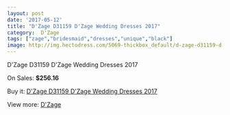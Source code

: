 ```yaml
---
layout: post
date: '2017-05-12'
title: "D'Zage D31159 D'Zage Wedding Dresses 2017"
category:  D'Zage
tags: ["zage","bridesmaid","dresses","unique","black"]
image: http://img.hectodress.com/5069-thickbox_default/d-zage-d31159-d-zage-wedding-dresses-2013.jpg
---
```

D'Zage D31159 D'Zage Wedding Dresses 2017

On Sales: **$256.16**
<a href="https://www.hectodress.com/-d-zage/2565-d-zage-d31159-d-zage-wedding-dresses-2013.html"><amp-img layout="responsive" width="600" height="600" src="//img.hectodress.com/5069-thickbox_default/d-zage-d31159-d-zage-wedding-dresses-2013.jpg" alt="D'Zage D31159 D'Zage Wedding Dresses 2017 0" /></a>
<a href="https://www.hectodress.com/-d-zage/2565-d-zage-d31159-d-zage-wedding-dresses-2013.html"><amp-img layout="responsive" width="600" height="600" src="//img.hectodress.com/5070-thickbox_default/d-zage-d31159-d-zage-wedding-dresses-2013.jpg" alt="D'Zage D31159 D'Zage Wedding Dresses 2017 1" /></a>

Buy it: [D'Zage D31159 D'Zage Wedding Dresses 2017](https://www.hectodress.com/-d-zage/2565-d-zage-d31159-d-zage-wedding-dresses-2013.html "D'Zage D31159 D'Zage Wedding Dresses 2017")

View more: [ D'Zage](https://www.hectodress.com/44--d-zage " D'Zage")